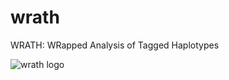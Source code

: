 # wrath
WRATH: WRapped Analysis of Tagged Haplotypes

![wrath logo](https://github.com/annaorteu/wrath/wrath_logo_snake.png)

